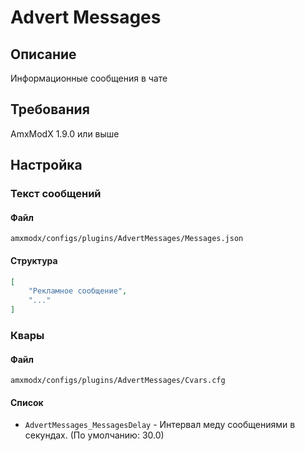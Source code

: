 # Advert Messages

## Описание
Информационные сообщения в чате

## Требования
AmxModX 1.9.0 или выше

## Настройка
### Текст сообщений
#### Файл
`amxmodx/configs/plugins/AdvertMessages/Messages.json`
#### Структура
```json
[
    "Рекламное сообщение",
    "..."
]
```

### Квары
#### Файл
`amxmodx/configs/plugins/AdvertMessages/Cvars.cfg`
#### Список
- `AdvertMessages_MessagesDelay` - Интервал меду сообщениями в секундах. (По умолчанию: 30.0)